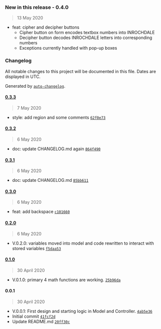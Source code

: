 ### New in this release - 0.4.0
>13 May 2020

- feat: cipher and decipher buttons
  - Cipher button on form encodes textbox numbers into INROCHDALE
  - Decipher button decodes INROCHDALE letters into corresponding numbers
  - Exceptions currently handled with pop-up boxes

### Changelog

All notable changes to this project will be documented in this file. Dates are displayed in UTC.

Generated by [`auto-changelog`](https://github.com/CookPete/auto-changelog).

#### [0.3.3](https://github.com/LeviOdom/CipherCalculator/compare/0.3.2...0.3.3)

> 7 May 2020

- style: add region and some comments [`62f0e73`](https://github.com/LeviOdom/CipherCalculator/commit/62f0e73da28a2f092dbc99acba0c1701f2a38837)

#### [0.3.2](https://github.com/LeviOdom/CipherCalculator/compare/0.3.1...0.3.2)

> 6 May 2020

- doc: update CHANGELOG.md again [`864f490`](https://github.com/LeviOdom/CipherCalculator/commit/864f490bdb7d05689c725344b1c9071e7dd6d71f)

#### [0.3.1](https://github.com/LeviOdom/CipherCalculator/compare/0.3.0...0.3.1)

> 6 May 2020

- doc: update CHANGELOG.md [`85bb611`](https://github.com/LeviOdom/CipherCalculator/commit/85bb6112facd5663e41f3c117ca9ef1dafd7305b)

#### [0.3.0](https://github.com/LeviOdom/CipherCalculator/compare/0.2.0...0.3.0)

> 6 May 2020

- feat: add backspace [`c101660`](https://github.com/LeviOdom/CipherCalculator/commit/c1016608fd03ede2c72af6d5fdc92fc3617ccd52)

#### [0.2.0](https://github.com/LeviOdom/CipherCalculator/compare/0.1.0...0.2.0)

> 6 May 2020

- V.0.2.0: variables moved into model and code rewritten to interact with stored variables [`f5daa53`](https://github.com/LeviOdom/CipherCalculator/commit/f5daa53a9c1299c3f4bdf0a95ad6e820aad8e8d6)

#### [0.1.0](https://github.com/LeviOdom/CipherCalculator/compare/0.0.1...0.1.0)

> 30 April 2020

- V.0.1.0: primary 4 math functions are working. [`25b96da`](https://github.com/LeviOdom/CipherCalculator/commit/25b96dafeb371cd0479448629934e3d8f9adac14)

#### 0.0.1

> 30 April 2020

- V.0.0.1: First design and starting logic in Model and Controller. [`4ab5e36`](https://github.com/LeviOdom/CipherCalculator/commit/4ab5e36143133ee14d110bb4709954e7a866a8a0)
- Initial commit [`41fcf2d`](https://github.com/LeviOdom/CipherCalculator/commit/41fcf2d73d72ccb2cad3801a67ede9545b7eb081)
- Update README.md [`20ff30c`](https://github.com/LeviOdom/CipherCalculator/commit/20ff30cf4b94fa5a3ea8c1a0dfe8e5740d8b370c)
